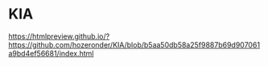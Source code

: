 # KIA



https://htmlpreview.github.io/?https://github.com/hozeronder/KIA/blob/b5aa50db58a25f9887b69d907061a9bd4ef56681/index.html
